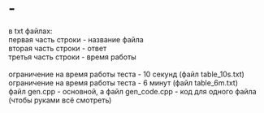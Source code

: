 # -
в txt файлах: \
первая часть строки - название файла \
вторая часть строки - ответ \
третья часть строки - время работы \
\
ограничение на время работы теста - 10 секунд (файл table_10s.txt) \
ограничение на время работы теста - 6 минут (файл table_6m.txt) \
файл gen.cpp - основной, а файл gen_code.cpp - код для одного файла (чтобы руками всё смотреть)
